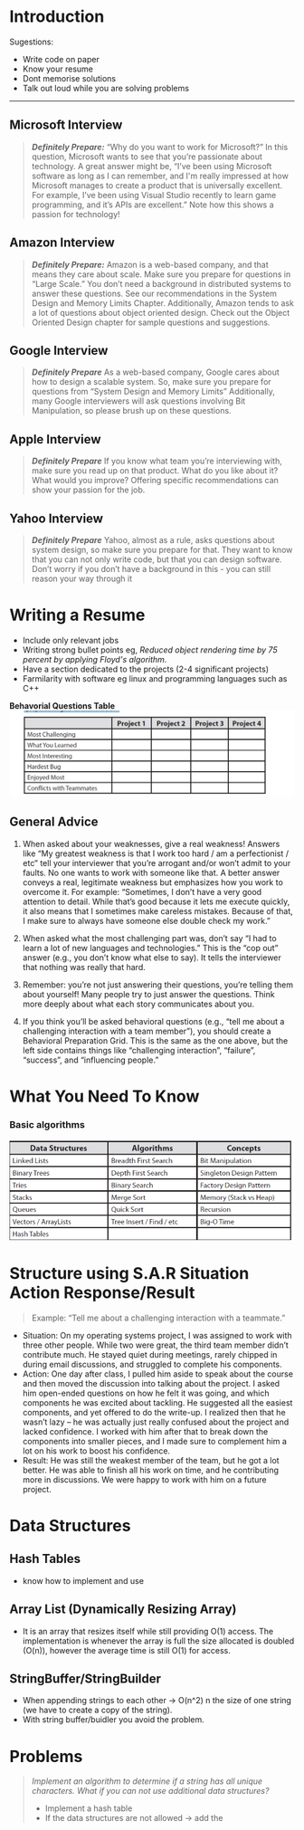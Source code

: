 # Introduction
Sugestions:
* Write code on paper
* Know your resume
* Dont memorise solutions 
* Talk out loud while you are solving problems 
---
## Microsoft Interview
>___Definitely Prepare:___
“Why do you want to work for Microsoft?”
In this question, Microsoft wants to see that you’re passionate about technology. A great answer might be, “I’ve been using Microsoft software as long as I can remember, and I'm really impressed at how Microsoft manages to create a product that is universally excellent. For example, I’ve been using Visual Studio recently to learn game programming, and it’s APIs are excellent.” Note how this shows a passion for technology!

## Amazon Interview 
>___Definitely Prepare:___
Amazon is a web-based company, and that means they care about scale. Make sure you prepare for questions in “Large Scale.” You don’t need a background in distributed systems to answer these questions. See our recommendations in the System Design and Memory Limits Chapter.
Additionally, Amazon tends to ask a lot of questions about object oriented design. Check out the Object Oriented Design chapter for sample questions and suggestions.
## Google Interview 
>___Definitely Prepare___
As a web-based company, Google cares about how to design a scalable system. So, make sure you prepare for questions from “System Design and Memory Limits” Additionally, many Google interviewers will ask questions involving Bit Manipulation, so please brush up on these questions.

## Apple Interview 
>___Definitely Prepare___
If you know what team you’re interviewing with, make sure you read up on that product. What do you like about it? What would you improve? Offering specific recommendations can show your passion for the job.

## Yahoo Interview
> ___Definitely Prepare___
Yahoo, almost as a rule, asks questions about system design, so make sure you prepare for that. They want to know that you can not only write code, but that you can design software. Don’t worry if you don’t have a background in this - you can still reason your way through it

# Writing a Resume
* Include only relevant jobs 
* Writing strong bullet points eg, _Reduced object rendering time by 75 percent by applying Floyd's algorithm._
* Have a section dedicated to the projects (2-4 significant projects)
* Farmilarity with software eg linux and programming languages such as C++  

__Behavorial Questions Table__
![logo](./pictures/behTable.png)

## General Advice 
1. When asked about your weaknesses, give a real weakness! Answers like “My greatest weakness is that I work too hard / am a perfectionist / etc” tell your interviewer that you’re arrogant and/or won’t admit to your faults. No one wants to work with someone like that. A better answer conveys a real, legitimate weakness but emphasizes how you work to overcome it. For example: “Sometimes, I don’t have a very good attention to detail. While that’s good because it lets me execute quickly, it also means that I sometimes make careless mistakes. Because of that, I make sure to always have someone else double check my work.”

2. When asked what the most challenging part was, don’t say “I had to learn a lot of new languages and technologies.” This is the “cop out” answer (e.g., you don’t know what else to say). It tells the interviewer that nothing was really that hard.
3. Remember: you’re not just answering their questions, you’re telling them about yourself! Many people try to just answer the questions. Think more deeply about what each story communicates about you.
4. If you think you’ll be asked behavioral questions (e.g., “tell me about a challenging interaction with a team member”), you should create a Behavioral Preparation Grid. This is the same as the one above, but the left side contains things like “challenging interaction”, “failure”, “success”, and “influencing people.”

# What You Need To Know 
### Basic algorithms
![logo](./pictures/algorithmstable.png)

# Structure using S.A.R Situation Action Response/Result
> Example: “Tell me about a challenging interaction with a teammate.”
* Situation: On my operating systems project, I was assigned to work with three other people. While two were great, the third team member didn’t contribute much. He stayed quiet during meetings, rarely chipped in during email discussions, and struggled to complete his components.
* Action: One day after class, I pulled him aside to speak about the course and then moved the discussion into talking about the project. I asked him open-ended questions on how he felt it was going, and which components he was excited about tackling. He suggested all the easiest components, and yet offered to do the write-up. I realized then that he wasn’t lazy – he was actually just really confused about the project and lacked confidence. I worked with him after that to break down the components into smaller pieces, and I made sure to complement him a lot on his work to boost his confidence.
* Result: He was still the weakest member of the team, but he got a lot better. He was able to finish all his work on time, and he contributing more in discussions. We were happy to work with him on a future project. 

# Data Structures

## Hash Tables
* know how to implement and use 

## Array List (Dynamically Resizing Array)
* It is an array that resizes itself while still providing O(1) access. The implementation is whenever the array is full the size allocated is doubled (O(n)), however the average time is still O(1) for access.

## StringBuffer/StringBuilder
* When appending strings to each other -> O(n^2) n the size of one string (we have to create a copy of the string).
* With string buffer/buidler you avoid the problem.

# Problems
> _Implement an algorithm to determine if a string has all unique characters. What if you can not use additional data structures?_
> * Implement a hash table 
> * If the data structures are not allowed -> add the  

